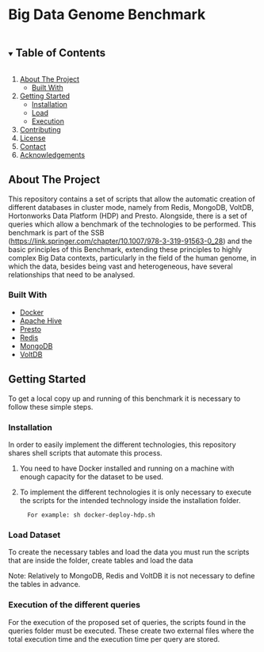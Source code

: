 # Big Data Genome Benchmark

<!-- TABLE OF CONTENTS -->
<details open="open">
  <summary><h2 style="display: inline-block">Table of Contents</h2></summary>
  <ol>
    <li>
      <a href="#about-the-project">About The Project</a>
      <ul>
        <li><a href="#built-with">Built With</a></li>
      </ul>
    </li>
    <li>
      <a href="#Getting Started">Getting Started</a>
      <ul>
        <li><a href="#Installation">Installation</a></li>
        <li><a href="#load-dataset">Load</a></li>
        <li><a href="#Execution-of-the-different-queries">Execution</a></li>
      </ul>
    </li>
    <li><a href="#contributing">Contributing</a></li>
    <li><a href="#license">License</a></li>
    <li><a href="#contact">Contact</a></li>
    <li><a href="#acknowledgements">Acknowledgements</a></li>
  </ol>
</details>

<!-- ABOUT THE PROJECT -->
## About The Project

This repository contains a set of scripts that allow the automatic creation of different databases in cluster mode, namely from Redis, MongoDB, VoltDB, Hortonworks Data Platform (HDP) and Presto. Alongside, there is a set of queries which allow a benchmark of the technologies to be performed. This benchmark is part of the SSB (https://link.springer.com/chapter/10.1007/978-3-319-91563-0_28) and the basic principles of this Benchmark, extending these principles to highly complex Big Data contexts, particularly in the field of the human genome, in which the data, besides being vast and heterogeneous, have several relationships that need to be analysed.

### Built With

* [Docker](https://www.docker.com/)
* [Apache Hive](https://hive.apache.org/)
* [Presto](https://prestodb.io/)
* [Redis](https://redis.io/)
* [MongoDB](https://www.mongodb.com/2)
* [VoltDB](https://www.voltdb.com/)

<!-- GETTING STARTED -->
## Getting Started

To get a local copy up and running of this benchmark it is necessary to follow these simple steps.

### Installation

In order to easily implement the different technologies, this repository shares shell scripts that automate this process.

1. You need to have Docker installed and running on a machine with enough capacity for the dataset to be used.
   
2. To implement the different technologies it is only necessary to execute the scripts for the intended technology inside the installation folder.
    ```
      For example: sh docker-deploy-hdp.sh
    ```

### Load Dataset

To create the necessary tables and load the data you must run the scripts that are inside the folder, create tables and load the data

Note: Relatively to MongoDB, Redis and VoltDB it is not necessary to define the tables in advance.

### Execution of the different queries 

For the execution of the proposed set of queries, the scripts found in the queries folder must be executed. These create two external files where the total execution time and the execution time per query are stored.
